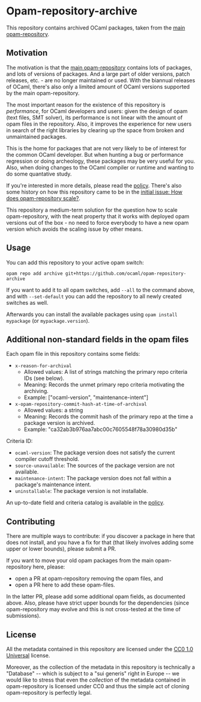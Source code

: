 # Opam-repository-archive

This repository contains archived OCaml packages, taken from the [main opam-repository](https://github.com/ocaml/opam-repository).

## Motivation

The motivation is that the [main opam-repository](https://github.com/ocaml/opam-repository) contains lots of packages, and lots of versions of packages. And a large part of older versions, patch releases, etc. - are no longer maintained or used. With the biannual releases of OCaml, there's also only a limited amount of OCaml versions supported by the main opam-repository.

The most important reason for the existence of this repository is *performance*, for OCaml developers and users: given the design of opam (text files, SMT solver), its performance is not linear with the amount of opam files in the repository. Also, it improves the experience for new users in search of the right libraries by clearing up the space from broken and unmaintained packages.

This is the home for packages that are not very likely to be of interest for the common OCaml developer. But when hunting a bug or performance regression or doing archeology, these packages may be very useful for you. Also, when doing changes to the OCaml compiler or runtime and wanting to do some quantative study.

If you're interested in more details, please read the [policy](https://github.com/ocaml/opam-repository/blob/master/governance/policies/archiving.md). There's also some history on how this repository came to be in the [initial issue: How does opam-repository scale?](https://github.com/ocaml/opam-repository/issues/23789).

This repository a medium-term solution for the question how to scale opam-repository, with the neat property that it works with deployed opam versions out of the box - no need to force everybody to have a new opam version which avoids the scaling issue by other means.

## Usage

You can add this repository to your active opam switch:

    opam repo add archive git+https://github.com/ocaml/opam-repository-archive


If you want to add it to all opam switches, add `--all` to the command above, and with `--set-default` you can add the repository to all newly created switches as well.

Afterwards you can install the available packages using `opam install mypackage` (or `mypackage.version`).

## Additional non-standard fields in the opam files

Each opam file in this repository contains some fields:

- `x-reason-for-archival`
  - Allowed values: A list of strings matching the primary repo criteria IDs (see below).
  - Meaning: Records the unmet primary repo criteria motivating the archiving.
  - Example: ["ocaml-version", "maintenance-intent"]
- `x-opam-repository-commit-hash-at-time-of-archival`
  - Allowed values: a string
  - Meaning: Records the commit hash of the primary repo at the time a package version is archived.
  - Example: "ca32ab3b976aa7abc00c7605548f78a30980d35b"

Criteria ID:
- `ocaml-version`: The package version does not satisfy the current compiler cutoff threshold.
- `source-unavailable`: The sources of the package version are not available.
- `maintenance-intent`: The package version does not fall within a package's maintenance intent.
- `uninstallable`: The package version is not installable.

An up-to-date field and criteria catalog is available in the [policy](https://github.com/ocaml/opam-repository/blob/master/governance/policies/archiving.md#specification-of-the-x--fields-used-in-the-archiving-process).

## Contributing

There are multiple ways to contribute: if you discover a package in here that does not install, and you have a fix for that (that likely involves adding some upper or lower bounds), please submit a PR.

If you want to move your old opam packages from the main opam-repository here, please:
- open a PR at opam-repository removing the opam files, and
- open a PR here to add these opam-files.

In the latter PR, please add some additional opam fields, as documented above.
Also, please have strict upper bounds for the dependencies (since opam-repository may evolve and this is not cross-tested at the time of submissions).

## License

All the metadata contained in this repository are licensed under the [CC0 1.0 Universal](http://creativecommons.org/publicdomain/zero/1.0/) license.

Moreover, as the collection of the metadata in this repository is technically a "Database" -- which is subject to a "sui generis" right in Europe -- we would like to stress that even the *collection* of the metadata contained in opam-repository is licensed under CC0 and thus the simple act of cloning opam-repository is perfectly legal.
